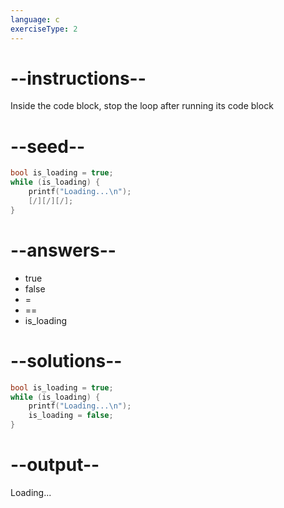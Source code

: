 ```yaml
---
language: c
exerciseType: 2
---
```


# --instructions--

Inside the code block, stop the loop after running its code block

# --seed--

```c
bool is_loading = true;
while (is_loading) {
    printf("Loading...\n");
    [/][/][/];
}
```

# --answers--

- true
- false
-  = 
-  == 
- is_loading

# --solutions--

```c
bool is_loading = true;
while (is_loading) {
    printf("Loading...\n");
    is_loading = false;
}
```

# --output--

Loading...
